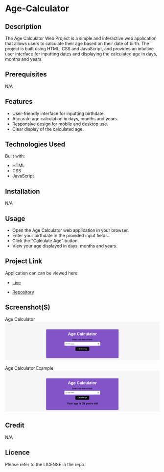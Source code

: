 # Age-Calculator

## Description
The Age Calculator Web Project is a simple and interactive web application that allows users to calculate their age based on their date of birth. The project is built using HTML, CSS and JavaScript, and provides an intuitive user interface for inputting dates and displaying the calculated age in days, months and years.

## Prerequisites
N/A

## Features
* User-friendly interface for inputting birthdate.
* Accurate age calculation in days, months and years.
* Responsive design for mobile and desktop use.
* Clear display of the calculated age.

## Technologies Used
Built with:
* HTML
* CSS
* JavaScript

## Installation
N/A

## Usage
* Open the Age Calculator web application in your browser.
* Enter your birthdate in the provided input fields.
* Click the "Calculate Age" button.
* View your age displayed in days, months and years.

## Project Link
Application can can be viewed here: 
* [Live](https://yvonnesarah.github.io/Age-Calculator/)

* [Repository](https://github.com/yvonnesarah/Age-Calculator)

## Screenshot(S)
Age Calculator
![Screenshot](assets/images/age-calculator.png "Age Calculator")

Age Calculator Example
![Screenshot](assets/images/age-calculator-example.png "Age Calculator Example")

## Credit
N/A

## Licence
Please refer to the LICENSE in the repo.